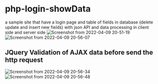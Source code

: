 # php-login-showData
a sample site that have a login page and  table of fields in database (delete update and insert new fields) with json API and data processing in client side and server side
![Screenshot from 2022-04-09 20-51-19](https://user-images.githubusercontent.com/103140839/162585970-f2ab80ae-74c9-4787-b0bd-1b77788c7e9d.png)
![Screenshot from 2022-04-09 20-56-07](https://user-images.githubusercontent.com/103140839/162585975-d0c684f1-9ddd-4ddb-9f94-31deac9abda2.png)

## JQuery Validation of AJAX data before send the http request

![Screenshot from 2022-04-09 20-56-34](https://user-images.githubusercontent.com/103140839/162585978-8bc859e0-aed3-4ef1-bc95-c063d0a35bcd.png)
![Screenshot from 2022-04-09 20-56-48](https://user-images.githubusercontent.com/103140839/162585981-64332845-8d9a-45da-b3ae-2e1312c05850.png)
